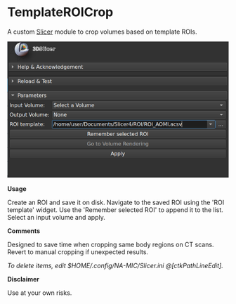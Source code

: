 # TemplateROICrop
A custom [Slicer](https://www.slicer.org/) module to crop volumes based on template ROIs.

![Texte alternatif](Screenshot_0.png)

**Usage**

Create an ROI and save it on disk.
Navigate to the saved ROI using the 'ROI template' widget. Use the 'Remember selected ROI' to append it to the list.
Select an input volume and apply.

**Comments**

Designed to save time when cropping same body regions on CT scans. Revert to manual cropping if unexpected results.

*To delete items, edit $HOME/.config/NA-MIC/Slicer.ini @[ctkPathLineEdit].*


**Disclaimer**

Use at your own risks.
